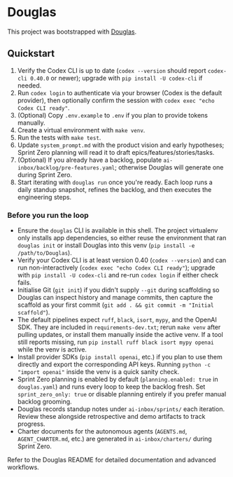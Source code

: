 # Douglas

This project was bootstrapped with [Douglas](https://github.com/dickymoore/Douglas).

## Quickstart

1. Verify the Codex CLI is up to date (`codex --version` should report `codex-cli 0.40.0` or newer); upgrade with `pip install -U codex-cli` if needed.
2. Run `codex login` to authenticate via your browser (Codex is the default provider), then optionally confirm the session with `codex exec "echo Codex CLI ready"`.
3. (Optional) Copy `.env.example` to `.env` if you plan to provide tokens manually.
4. Create a virtual environment with `make venv`.
5. Run the tests with `make test`.
6. Update `system_prompt.md` with the product vision and early hypotheses; Sprint Zero planning will read it to draft epics/features/stories/tasks.
7. (Optional) If you already have a backlog, populate `ai-inbox/backlog/pre-features.yaml`; otherwise Douglas will generate one during Sprint Zero.
8. Start iterating with `douglas run` once you're ready. Each loop runs a daily standup snapshot, refines the backlog, and then executes the engineering steps.

### Before you run the loop

- Ensure the `douglas` CLI is available in this shell. The project virtualenv only installs app dependencies, so either reuse the environment that ran `douglas init` or install Douglas into this venv (`pip install -e /path/to/Douglas`).
- Verify your Codex CLI is at least version 0.40 (`codex --version`) and can run non-interactively (`codex exec "echo Codex CLI ready"`); upgrade with `pip install -U codex-cli` and re-run `codex login` if either check fails.
- Initialise Git (`git init`) if you didn't supply `--git` during scaffolding so Douglas can inspect history and manage commits, then capture the scaffold as your first commit (`git add . && git commit -m "Initial scaffold"`).
- The default pipelines expect `ruff`, `black`, `isort`, `mypy`, and the OpenAI SDK. They are included in `requirements-dev.txt`; rerun `make venv` after pulling updates, or install them manually inside the active venv. If a tool still reports missing, run `pip install ruff black isort mypy openai` while the venv is active.
- Install provider SDKs (`pip install openai`, etc.) if you plan to use them directly and export the corresponding API keys. Running `python -c "import openai"` inside the venv is a quick sanity check.
- Sprint Zero planning is enabled by default (`planning.enabled: true` in `douglas.yaml`) and runs every loop to keep the backlog fresh. Set `sprint_zero_only: true` or disable planning entirely if you prefer manual backlog grooming.
- Douglas records standup notes under `ai-inbox/sprints/` each iteration. Review these alongside retrospective and demo artifacts to track progress.
- Charter documents for the autonomous agents (`AGENTS.md`, `AGENT_CHARTER.md`, etc.) are generated in `ai-inbox/charters/` during Sprint Zero.

Refer to the Douglas README for detailed documentation and advanced workflows.

